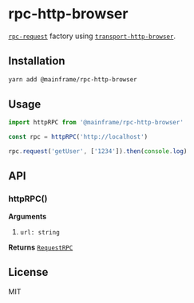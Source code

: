 # rpc-http-browser

[`rpc-request`](../rpc-request) factory using [`transport-http-browser`](../transport-http-browser).

## Installation

```sh
yarn add @mainframe/rpc-http-browser
```

## Usage

```js
import httpRPC from '@mainframe/rpc-http-browser'

const rpc = httpRPC('http://localhost')

rpc.request('getUser', ['1234']).then(console.log)
```

## API

### httpRPC()

**Arguments**

1.  `url: string`

**Returns** [`RequestRPC`](../rpc-request)

## License

MIT
